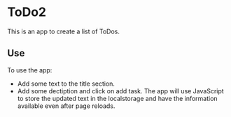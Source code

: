 # ToDo2
This is an app to create a list of ToDos.
## Use
To use the app: 
- Add some text to the title section. 
- Add some dectiption and click on add task. 
The app will use JavaScript to store the updated text in the localstorage and have the information available even after page reloads.
